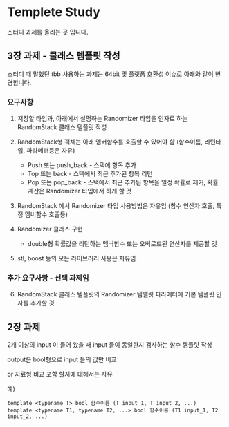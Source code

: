 ﻿# Templete Study

스터디 과제를 올리는 곳 입니다.



## 3장 과제 - 클래스 템플릿 작성

스터디 때 말했던 tbb 사용하는 과제는 64bit 및 플랫폼 호환성 이슈로 아래와 같이 변경합니다.

### 요구사항

1. 저장할 타입과, 아래에서 설명하는 Randomizer 타입을 인자로 하는 RandomStack 클래스 템플릿 작성

2. RandomStack형 객체는 아래 멤버함수를 호출할 수 있어야 함 (함수이름, 리턴타입, 파라메터등은 자유)
    *  Push 또는 push_back - 스택에 항목 추가
    *  Top 또는 back - 스텍에서 최근 추가된 항목 리턴
    *  Pop 또는 pop_back - 스택에서 최근 추가된 항목을 일정 확률로 제거, 확률 계산은 Randomizer 타입에서 하게 할 것

3. RandomStack 에서 Randomizer 타입 사용방법은 자유임 (함수 연산자 호출, 특정 멤버함수 호출등)

4. Randomizer 클래스 구현
    *  double형 확률값을 리턴하는 멤버함수 또는 오버로드된 연산자를 제공할 것

5. stl, boost 등의 모든 라이브러리 사용은 자유임
  
### 추가 요구사항 - 선택 과제임

6. RandomStack 클래스 템플릿의 Randomizer 템펠릿 파라메터에 기본 템플릿 인자를 추가할 것




## 2장 과제

2개 이상의 input 이 들어 왔을 때 input 들이 동일한지 검사하는 함수 템플릿 작성

output은 bool형으로 input 들의 값만 비교

or 자료형 비교 포함 할지에 대해서는 자유

예)

	template <typename T> bool 함수이름 (T input_1, T input_2, ...)
	template <typename T1, typename T2, ...> bool 함수이름 (T1 input_1, T2 input_2, ...)






